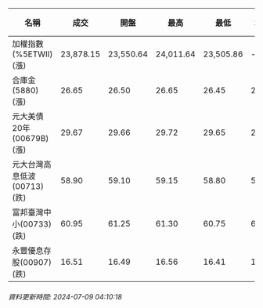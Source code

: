 | 名稱 | 成交 | 開盤 | 最高 | 最低 | 均價 | 成交金額(億) | 昨收 | 漲跌幅 | 漲跌 | 總量 | 昨量 | 振幅 |
| -------- | -------- | -------- | -------- |-------- | -------- | -------- |-------- |-------- |-------- | -------- | -------- |-------- |
|加權指數(%5ETWII) (漲)|23,878.15|23,550.64|24,011.64|23,505.86|-|5,519.76|23,556.59|1.37%|321.56|11,566,869|0|2.15%|
|合庫金(5880) (漲)|26.65|26.50|26.65|26.45|26.60|3.45|26.55|0.38%|0.10|12,980|6,484|0.75%|
|元大美債20年(00679B) (漲)|29.67|29.66|29.72|29.65|29.69|14.40|29.54|0.44%|0.13|48,497|50,329|0.24%|
|元大台灣高息低波(00713) (跌)|58.90|59.10|59.15|58.80|58.92|11.40|59.20|0.51%|0.30|19,352|9,109|0.59%|
|富邦臺灣中小(00733) (跌)|60.95|61.25|61.30|60.75|60.97|2.09|61.00|0.08%|0.05|3,423|2,402|0.90%|
|永豐優息存股(00907) (跌)|16.51|16.49|16.56|16.41|16.49|0.671|16.61|0.60%|0.10|4,069|1,769|0.90%|
###### 資料更新時間: 2024-07-09 04:10:18